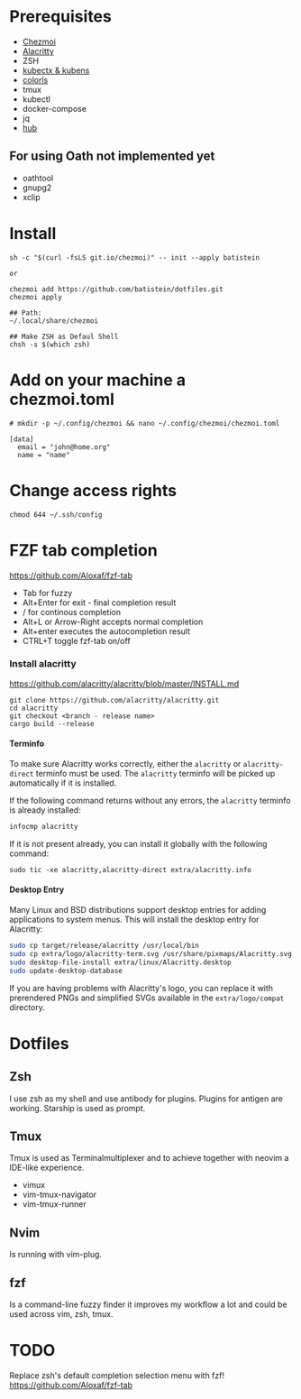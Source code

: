 # Prerequisites

- [Chezmoi](https://github.com/twpayne/chezmoi/blob/master/docs/INSTALL.md)
- [Alacritty](https://github.com/alacritty/alacritty)
- ZSH
- [kubectx & kubens](https://github.com/ahmetb/kubectx/releases)
- [colorls](https://github.com/athityakumar/colorls)
- tmux
- kubectl
- docker-compose
- jq
- [hub](https://hub.github.com/) 

##  For using Oath not implemented yet
- oathtool
- gnupg2
- xclip

# Install 

```
sh -c "$(curl -fsLS git.io/chezmoi)" -- init --apply batistein

or

chezmoi add https://github.com/batistein/dotfiles.git
chezmoi apply

## Path:
~/.local/share/chezmoi

## Make ZSH as Defaul Shell 
chsh -s $(which zsh)
```

# Add on your machine a chezmoi.toml

```
# mkdir -p ~/.config/chezmoi && nano ~/.config/chezmoi/chezmoi.toml

[data]
  email = "john@home.org"
  name = "name"

```

# Change access rights
```
chmod 644 ~/.ssh/config
```

# FZF tab completion
https://github.com/Aloxaf/fzf-tab

- Tab for fuzzy
- Alt+Enter for exit - final completion result
- / for continous completion
- Alt+L or Arrow-Right accepts normal completion
- Alt+enter executes the autocompletion result
- CTRL+T toggle fzf-tab on/off

### Install alacritty

https://github.com/alacritty/alacritty/blob/master/INSTALL.md


```
git clone https://github.com/alacritty/alacritty.git
cd alacritty
git checkout <branch - release name>
cargo build --release
```

#### Terminfo

To make sure Alacritty works correctly, either the `alacritty` or
`alacritty-direct` terminfo must be used. The `alacritty` terminfo will be
picked up automatically if it is installed.

If the following command returns without any errors, the `alacritty` terminfo is
already installed:

```sh
infocmp alacritty
```

If it is not present already, you can install it globally with the following
command:

```
sudo tic -xe alacritty,alacritty-direct extra/alacritty.info
```

#### Desktop Entry

Many Linux and BSD distributions support desktop entries for adding applications
to system menus. This will install the desktop entry for Alacritty:

```sh
sudo cp target/release/alacritty /usr/local/bin 
sudo cp extra/logo/alacritty-term.svg /usr/share/pixmaps/Alacritty.svg
sudo desktop-file-install extra/linux/Alacritty.desktop
sudo update-desktop-database
```

If you are having problems with Alacritty's logo, you can replace it with
prerendered PNGs and simplified SVGs available in the `extra/logo/compat`
directory.

# Dotfiles

## Zsh
I use zsh as my shell and use antibody for plugins. Plugins for antigen are working.
Starship is used as prompt.

## Tmux
Tmux is used as Terminalmultiplexer and to achieve together with neovim a IDE-like experience. 

- vimux
- vim-tmux-navigator
- vim-tmux-runner
## Nvim
Is running with vim-plug.
## fzf
Is a command-line fuzzy finder it improves my workflow a lot and could be used across vim, zsh, tmux. 



# TODO
Replace zsh's default completion selection menu with fzf!
https://github.com/Aloxaf/fzf-tab
